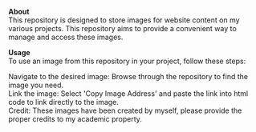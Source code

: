<b> About </b> <br />
This repository is designed to store images for website content on my various projects. This repository aims to provide a convenient way to manage and access these images.

<b> Usage </b> <br />
To use an image from this repository in your project, follow these steps:

Navigate to the desired image: Browse through the repository to find the image you need. <br />
Link the image: Select 'Copy Image Address' and paste the link into html code to link directly to the image. <br />
Credit: These images have been created by myself, please provide the proper credits to my academic property.
